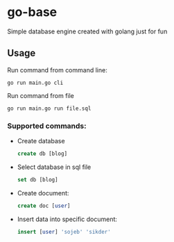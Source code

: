 # go-base

Simple database engine created with golang just for fun

## Usage

Run command from command line:

```
go run main.go cli
```

Run command from file

```
go run main.go run file.sql
```

### Supported commands:

- Create database
  ```sql
  create db [blog]
  ```
- Select database in sql file
  ```sql
  set db [blog]
  ```
- Create document:

  ```sql
  create doc [user]
  ```

- Insert data into specific document:

  ```sql
  insert [user] 'sojeb' 'sikder'
  ```
